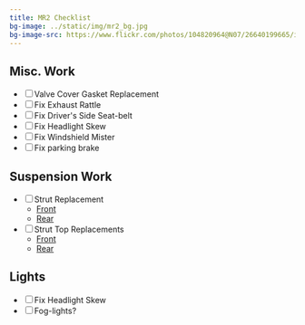 ```yaml
---
title: MR2 Checklist
bg-image: ../static/img/mr2_bg.jpg
bg-image-src: https://www.flickr.com/photos/104820964@N07/26640199665/in/datetaken-public/
---
```


## Misc. Work
* <input type="checkbox" />Valve Cover Gasket Replacement
* <input type="checkbox" />Fix Exhaust Rattle
* <input type="checkbox" />Fix Driver's Side Seat-belt
* <input type="checkbox" />Fix Headlight Skew
* <input type="checkbox" />Fix Windshield Mister
* <input type="checkbox" />Fix parking brake

## Suspension Work
* <input type="checkbox" />Strut Replacement
    * [Front](https://twosrus.com/catalog/product_info.php?products_id#135)
    * [Rear](https://twosrus.com/catalog/product_info.php?products_id#136)
* <input type="checkbox" />Strut Top Replacements
    * [Front](https://twosrus.com/catalog/product_info.php?products_id#563)
    * [Rear](https://twosrus.com/catalog/product_info.php?products_id#586)

## Lights
* <input type="checkbox" />Fix Headlight Skew
* <input type="checkbox" />Fog-lights?
